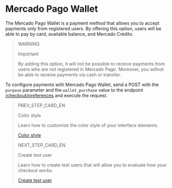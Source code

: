 # Mercado Pago Wallet
 
The Mercado Pago Wallet is a payment method that allows you to accept payments only from registered users. By offering this option, users will be able to pay by card, available balance, and Mercado Crédito.
 
> WARNING
>
> Important
>
> By adding this option, it will not be possible to receive payments from users who are not registered in Mercado Pago. Moreover, you willnot be able to receive payments via cash or transfer.
 
To configure payments with Mercado Pago Wallet, send a POST with the `purpose` parameter and the `wallet_purchase` value to the endpoint [/checkout/preferences](https://www.mercadopago[FAKER][URL][DOMAIN]/developers/en/reference/preferences/_checkout_preferences/post) and execute the request.

> PREV_STEP_CARD_EN
>
> Color style  
>
> Learn how to customize the color style of your interface elements.
>
> [Color style](/developers/en/docs/checkout-pro/checkout-customization/user-interface/color-style)

> NEXT_STEP_CARD_EN
>
> Create test user
>
> Learn how to create test users that will allow you to evaluate how your checkout works. 
>
> [Create test user](/developers/es/docs/checkout-pro/integration-test/create-test-user)
